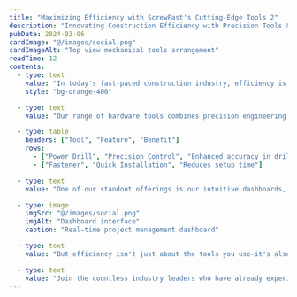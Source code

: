 ```yaml
---
title: "Maximizing Efficiency with ScrewFast's Cutting-Edge Tools 2"
description: "Innovating Construction Efficiency with Precision Tools & Support"
pubDate: 2024-03-06
cardImage: "@/images/social.png"
cardImageAlt: "Top view mechanical tools arrangement"
readTime: 12
contents:
  - type: text
    value: "In today's fast-paced construction industry, efficiency is key to success. At ScrewFast, we understand the importance of optimizing your project workflow to meet deadlines and stay within budget. That's why we're thrilled to introduce our cutting-edge tools designed to empower your projects like never before."
    style: "bg-orange-400"

  - type: text
    value: "Our range of hardware tools combines precision engineering with user-centric design, ensuring maximum productivity on every job site. From power drills to advanced fastening solutions, ScrewFast's tools are built to withstand the rigors of construction while streamlining your workflow."

  - type: table
    headers: ["Tool", "Feature", "Benefit"]
    rows:
      - ["Power Drill", "Precision Control", "Enhanced accuracy in drilling"]
      - ["Fastener", "Quick Installation", "Reduces setup time"]

  - type: text
    value: "One of our standout offerings is our intuitive dashboards, which provide real-time insights into project progress, resource allocation, and more. With user-friendly interfaces, navigating and overseeing your projects has never been easier."

  - type: image
    imgSrc: "@/images/social.png"
    imgAlt: "Dashboard interface"
    caption: "Real-time project management dashboard"

  - type: text
    value: "But efficiency isn't just about the tools you use—it's also about the support you receive. That's why ScrewFast offers comprehensive documentation and expert guidance every step of the way. Our dedicated teams are committed to your success, providing personalized assistance to ensure you get the most out of our reviews."

  - type: text
    value: "Join the countless industry leaders who have already experienced the difference ScrewFast tools can make. With our cutting-edge solutions, you can fast-track your projects to success and stay ahead of the competition."
---
```

